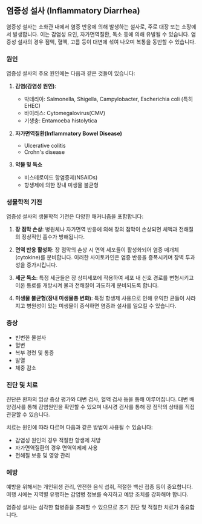 

## 염증성 설사 (Inflammatory Diarrhea)

염증성 설사는 소화관 내에서 염증 반응에 의해 발생하는 설사로, 주로 대장 또는 소장에서 발생합니다. 이는 감염성 요인, 자가면역질환, 독소 등에 의해 유발될 수 있습니다. 염증성 설사의 경우 점액, 혈액, 고름 등이 대변에 섞여 나오며 복통을 동반할 수 있습니다.

### 원인
염증성 설사의 주요 원인에는 다음과 같은 것들이 있습니다:

1. **감염(감염성 원인)**: 
   - 박테리아: Salmonella, Shigella, Campylobacter, Escherichia coli (특히 EHEC)
   - 바이러스: Cytomegalovirus(CMV)
   - 기생충: Entamoeba histolytica

2. **자가면역질환(Inflammatory Bowel Disease)**
   - Ulcerative colitis
   - Crohn's disease

3. **약물 및 독소**
   - 비스테로이드 항염증제(NSAIDs)
   - 항생제에 의한 장내 미생물 불균형

### 생물학적 기전
염증성 설사의 생물학적 기전은 다양한 매커니즘을 포함합니다:

1. **장 점막 손상**: 병원체나 자가면역 반응에 의해 장의 점막이 손상되면 체액과 전해질의 정상적인 흡수가 방해됩니다.

2. **면역 반응 활성화**: 장 점막의 손상 시 면역 세포들이 활성화되어 염증 매개체(cytokine)를 분비합니다. 이러한 사이토카인은 염증 반응을 증폭시키며 장벽 투과성을 증가시킵니다.

3. **세균 독소**: 특정 세균들은 장 상피세포에 작용하여 세포 내 신호 경로를 변형시키고 이온 통로를 개방시켜 물과 전해질이 과도하게 분비되도록 합니다.

4. **미생물 불균형(장내 미생물총 변화)**: 특정 항생제 사용으로 인해 유익한 균들이 사라지고 병원성이 있는 미생물이 증식하면 염증과 설사를 일으킬 수 있습니다.

### 증상
- 빈번한 물설사
- 혈변
- 복부 경련 및 통증
- 발열
- 체중 감소

### 진단 및 치료
진단은 환자의 임상 증상 평가와 대변 검사, 혈액 검사 등을 통해 이루어집니다. 대변 배양검사를 통해 감염원인을 확인할 수 있으며 내시경 검사를 통해 장 점막의 상태를 직접 관찰할 수 있습니다.

치료는 원인에 따라 다르며 다음과 같은 방법이 사용될 수 있습니다:
- 감염성 원인의 경우 적절한 항생제 처방
- 자가면역질환의 경우 면역억제제 사용
- 전해질 보충 및 영양 관리

### 예방
예방을 위해서는 개인위생 관리, 안전한 음식 섭취, 적절한 백신 접종 등이 중요합니다. 여행 시에는 지역별 유행하는 감염병 정보를 숙지하고 예방 조치를 강화해야 합니다.

염증성 설사는 심각한 합병증을 초래할 수 있으므로 초기 진단 및 적절한 치료가 중요합니다.
